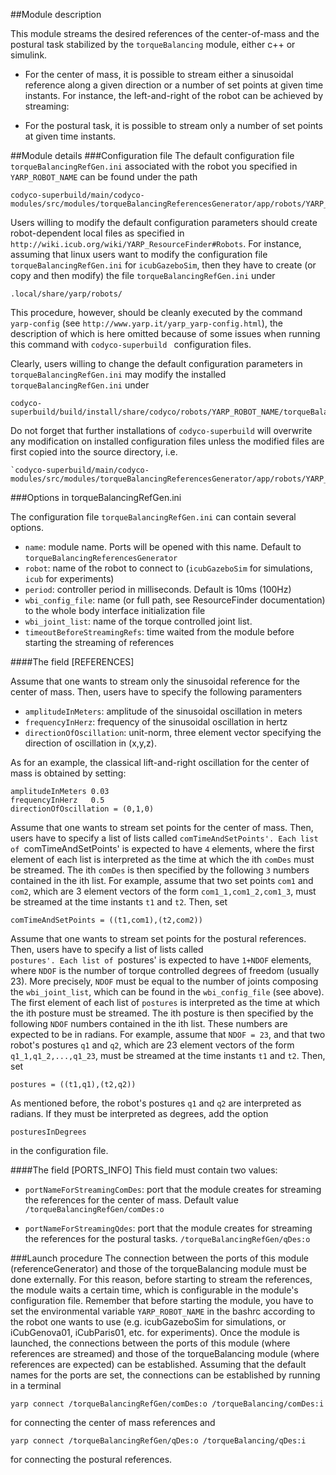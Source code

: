 ##Module description

This module streams the desired references of the center-of-mass and the postural task stabilized by the
`torqueBalancing` module, either c++ or simulink. 

- For the center of mass, it is possible to stream either a sinusoidal reference along a given direction or a number of set points at given time instants. For instance, the left-and-right of the robot can be achieved by streaming:

- For the postural task, it is possible to stream only a number of set points at given time instants. 


##Module details
###Configuration file
The default configuration file `torqueBalancingRefGen.ini` associated with the robot you specified in 
`YARP_ROBOT_NAME` can be found under the path
~~~
codyco-superbuild/main/codyco-modules/src/modules/torqueBalancingReferencesGenerator/app/robots/YARP_ROBOT_NAME
~~~ 
Users willing to modify the default configuration parameters should create robot-dependent local files as specified in `http://wiki.icub.org/wiki/YARP_ResourceFinder#Robots`. 
For instance, assuming that 
linux users want to modify the configuration file `torqueBalancingRefGen.ini` for `icubGazeboSim`, then they have to 
create (or copy and then modify) the file  `torqueBalancingRefGen.ini` under

~~~
.local/share/yarp/robots/
~~~

This procedure, however, should be cleanly executed by the command `yarp-config` (see `http://www.yarp.it/yarp_yarp-config.html`), 
the description of which is here omitted because of some issues when running this command with
`codyco-superbuild ` configuration files.

Clearly, users willing to change the default configuration parameters in `torqueBalancingRefGen.ini` may modify
the installed `torqueBalancingRefGen.ini` under 

~~~
codyco-superbuild/build/install/share/codyco/robots/YARP_ROBOT_NAME/torqueBalancingRefGen.ini
~~~

Do not forget that further installations of `codyco-superbuild` will overwrite any modification on installed configuration files 
unless the modified files are first copied into the source directory, i.e.

~~~ 
`codyco-superbuild/main/codyco-modules/src/modules/torqueBalancingReferencesGenerator/app/robots/YARP_ROBOT_NAME/torqueBalancingRefGen.ini`
~~~


###Options in torqueBalancingRefGen.ini

The configuration file `torqueBalancingRefGen.ini` can contain several options.
- `name`: module name. Ports will be opened with this name. Default to `torqueBalancingReferencesGenerator`
- `robot`: name of the robot to connect to (`icubGazeboSim` for simulations, `icub` for experiments)
- `period`: controller period in milliseconds. Default is 10ms (100Hz)
- `wbi_config_file`: name (or full path, see ResourceFinder documentation) to the whole body interface initialization file
- `wbi_joint_list`: name of the torque controlled joint list.
- `timeoutBeforeStreamingRefs`: time waited from the module before starting the streaming of references


####The field [REFERENCES]

Assume that one wants to stream only the sinusoidal reference for the center of mass. Then, 
users have to specify the following paramenters 

- `amplitudeInMeters`: amplitude of the sinusoidal oscillation in meters 
- `frequencyInHerz`: frequency of the sinusoidal oscillation in hertz
- `directionOfOscillation`: unit-norm, three element vector specifying the direction of oscillation in (x,y,z).

As for an example, the classical lift-and-right oscillation for the center of mass is obtained by setting:
~~~
amplitudeInMeters 0.03
frequencyInHerz   0.5
directionOfOscillation = (0,1,0)
~~~

Assume that one wants to stream set points for the center of mass. Then, users have to specify  a list of lists called  `comTimeAndSetPoints'. Each list of `comTimeAndSetPoints' is expected to have `4` elements, where 
the first element of each list is interpreted as the time at which the 
ith `comDes` must be streamed. The ith `comDes` is then specified by the following `3` numbers contained
in the ith list. For example, assume that two set points `com1` and `com2`, which are 3 element vectors of the form `com1_1,com1_2,com1_3`, must
be streamed at the time instants `t1` and `t2`. Then, set 

~~~
comTimeAndSetPoints = ((t1,com1),(t2,com2))
~~~

Assume that one wants to stream set points for the postural references. Then, users have to specify  a list of lists called  
`postures'. Each list of `postures' is expected to have `1+NDOF` elements, where `NDOF` is the number of 
torque controlled degrees of freedom (usually 23). More precisely, `NDOF` must be equal to the 
number of joints composing the `wbi_joint_list`, which can be found in the `wbi_config_file` 
(see above). The first element of each list of  `postures` is interpreted as the time at which the 
ith posture must be streamed. The ith posture is then specified by the following `NDOF` numbers contained
in the ith list. These numbers are expected to be in radians. For example, assume that `NDOF = 23`, and that 
two robot's postures `q1` and `q2`, which are 23 element vectors of the form `q1_1,q1_2,...,q1_23`, must
be streamed at the time instants `t1` and `t2`. Then, set 

~~~
postures = ((t1,q1),(t2,q2))
~~~

As mentioned before, the robot's postures `q1` and `q2` are interpreted as radians. If they must be interpreted as
degrees, add the option

~~~
posturesInDegrees
~~~

in the configuration file.

####The field [PORTS_INFO]
This field must contain two values:
- `portNameForStreamingComDes`: port that the module creates for streaming the references for the center of mass. Default value `/torqueBalancingRefGen/comDes:o`

- `portNameForStreamingQdes`: port that the module creates for streaming the references for the postural tasks. `/torqueBalancingRefGen/qDes:o`

###Launch procedure
The connection between the ports of this module (referenceGenerator) and those of the torqueBalancing module must be done externally.
For this reason, before starting to stream the references, the module waits a certain time, which is 
configurable in the module's configuration file. Remember that before starting the module, you have to set the environmental variable `YARP_ROBOT_NAME` in the bashrc according to the robot one wants to use (e.g. icubGazeboSim for simulations, or iCubGenova01, iCubParis01, etc. for experiments). Once the module is
launched, the connections between the ports of this module (where references are streamed) and those of the torqueBalancing module (where references are expected) can be established. Assuming that the default names for the ports are set, the connections can be established by running in a terminal

~~~
yarp connect /torqueBalancingRefGen/comDes:o /torqueBalancing/comDes:i
~~~

for connecting the center of mass references and

~~~
yarp connect /torqueBalancingRefGen/qDes:o /torqueBalancing/qDes:i
~~~

for connecting the postural references.
